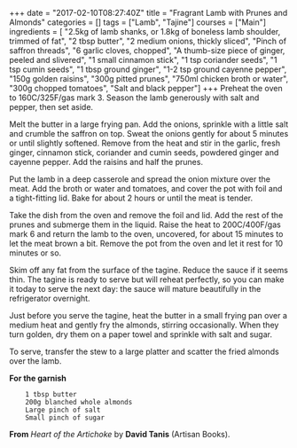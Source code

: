 +++
date = "2017-02-10T08:27:40Z"
title = "Fragrant Lamb with Prunes and Almonds"
categories = []
tags = ["Lamb", "Tajine"]
courses = ["Main"]
ingredients = [
	"2.5kg of lamb shanks, or 1.8kg of boneless lamb shoulder, trimmed of fat",
	"2 tbsp butter",
	"2 medium onions, thickly sliced",
	"Pinch of saffron threads",
	"6 garlic cloves, chopped",
	"A thumb-size piece of ginger, peeled and slivered",
	"1 small cinnamon stick",
	"1 tsp coriander seeds",
	"1 tsp cumin seeds",
	"1 tbsp ground ginger",
	"1-2 tsp ground cayenne pepper",
	"150g golden raisins",
	"300g pitted prunes",
	"750ml chicken broth or water",
	"300g chopped tomatoes",
	"Salt and black pepper"]
+++
Preheat the oven to 160C/325F/gas mark 3. Season the lamb generously with salt and pepper, then set aside.

Melt the butter in a large frying pan. Add the onions, sprinkle with a little salt and crumble the saffron on top. Sweat the onions gently for about 5 minutes or until slightly softened. Remove from the heat and stir in the garlic, fresh ginger, cinnamon stick, coriander and cumin seeds, powdered ginger and cayenne pepper. Add the raisins and half the prunes.

Put the lamb in a deep casserole and spread the onion mixture over the meat. Add the broth or water and tomatoes, and cover the pot with foil and a tight-fitting lid. Bake for about 2 hours or until the meat is tender.

Take the dish from the oven and remove the foil and lid. Add the rest of the prunes and submerge them in the liquid. Raise the heat to 200C/400F/gas mark 6 and return the lamb to the oven, uncovered, for about 15 minutes to let the meat brown a bit. Remove the pot from the oven and let it rest for 10 minutes or so.

Skim off any fat from the surface of the tagine. Reduce the sauce if it seems thin. The tagine is ready to serve but will reheat perfectly, so you can make it today to serve the next day: the sauce will mature beautifully in the refrigerator overnight.

Just before you serve the tagine, heat the butter in a small frying pan over a medium heat and gently fry the almonds, stirring occasionally. When they turn golden, dry them on a paper towel and sprinkle with salt and sugar.

To serve, transfer the stew to a large platter and scatter the fried almonds over the lamb.

**For the garnish**

        1 tbsp butter
        200g blanched whole almonds
        Large pinch of salt
        Small pinch of sugar

**From** _Heart of the Artichoke_ by **David Tanis** (Artisan Books).
